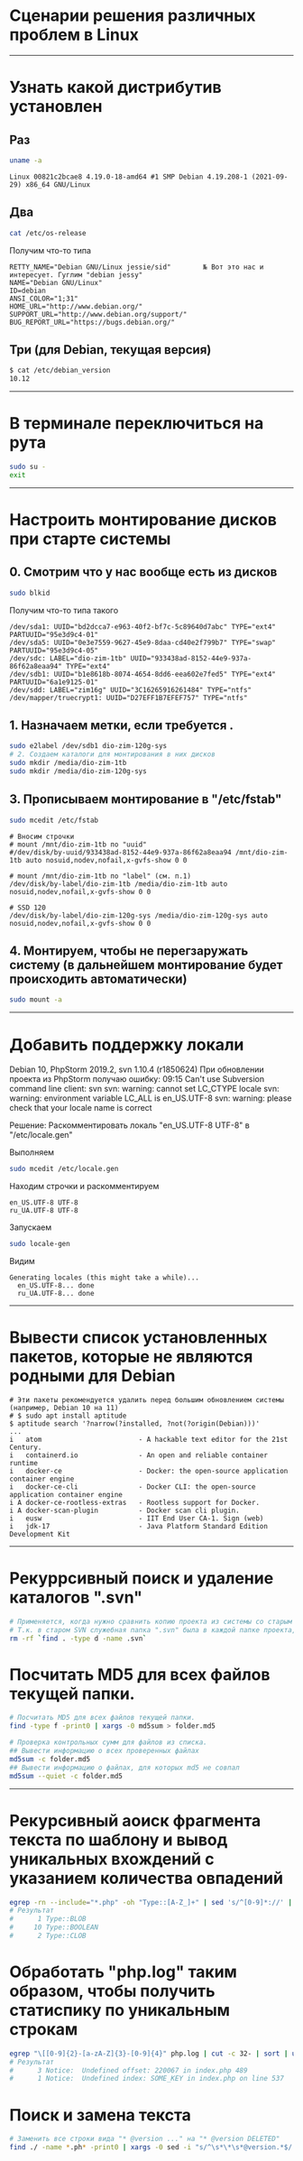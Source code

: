 <h1>Сценарии решения различных проблем в Linux</h1>

<hr/>

# Узнать какой дистрибутив установлен

## Раз

```BASH
uname -a
```
```TEXT
Linux 00821c2bcae8 4.19.0-18-amd64 #1 SMP Debian 4.19.208-1 (2021-09-29) x86_64 GNU/Linux
```

## Два

```BASH
cat /etc/os-release
```
Получим что-то типа
```TEXT
RETTY_NAME="Debian GNU/Linux jessie/sid"        № Вот это нас и интересует. Гуглим "debian jessy"
NAME="Debian GNU/Linux"
ID=debian
ANSI_COLOR="1;31"
HOME_URL="http://www.debian.org/"
SUPPORT_URL="http://www.debian.org/support/"
BUG_REPORT_URL="https://bugs.debian.org/"
```

## Три (для Debian, текущая версия)
```bash
$ cat /etc/debian_version
10.12
```

<hr/>

# В терминале переключиться на рута 

```BASH
sudo su -
exit
```	
<hr/>

# Настроить монтирование дисков при старте системы

## 0. Смотрим что у нас вообще есть из дисков

```BASH
sudo blkid 
```
Получим что-то типа такого	
```TEXT
/dev/sda1: UUID="bd2dcca7-e963-40f2-bf7c-5c89640d7abc" TYPE="ext4" PARTUUID="95e3d9c4-01"
/dev/sda5: UUID="0e3e7559-9627-45e9-8daa-cd40e2f799b7" TYPE="swap" PARTUUID="95e3d9c4-05"
/dev/sdc: LABEL="dio-zim-1tb" UUID="933438ad-8152-44e9-937a-86f62a8eaa94" TYPE="ext4"
/dev/sdb1: UUID="b1e8618b-8074-4654-8dd6-eea602e7fed5" TYPE="ext4" PARTUUID="6a1e9125-01"
/dev/sdd: LABEL="zim16g" UUID="3C16265916261484" TYPE="ntfs"
/dev/mapper/truecrypt1: UUID="D27EFF1B7EFEF757" TYPE="ntfs"
```
	
## 1. Назначаем метки, если требуется .

```BASH
sudo e2label /dev/sdb1 dio-zim-120g-sys
# 2. Создаем каталоги для монтирования в них дисков
sudo mkdir /media/dio-zim-1tb
sudo mkdir /media/dio-zim-120g-sys
```

## 3. Прописываем монтирование в "/etc/fstab"

```BASH
sudo mcedit /etc/fstab
```

```TEXT
# Вносим строчки
# mount /mnt/dio-zim-1tb по "uuid"
#/dev/disk/by-uuid/933438ad-8152-44e9-937a-86f62a8eaa94 /mnt/dio-zim-1tb auto nosuid,nodev,nofail,x-gvfs-show 0 0

# mount /mnt/dio-zim-1tb по "label" (см. п.1)
/dev/disk/by-label/dio-zim-1tb /media/dio-zim-1tb auto nosuid,nodev,nofail,x-gvfs-show 0 0

# SSD 120
/dev/disk/by-label/dio-zim-120g-sys /media/dio-zim-120g-sys auto nosuid,nodev,nofail,x-gvfs-show 0 0
```

## 4. Монтируем, чтобы не перегзаружать систему (в дальнейшем монтирование будет происходить автоматически)
```BASH
sudo mount -a
```

<hr/>

# Добавить поддержку локали

Debian 10, PhpStorm 2019.2, svn 1.10.4 (r1850624)
При обновлении проекта из PhpStorm получаю ошибку:
09:15	Can't use Subversion command line client: svn
			svn: warning: cannot set LC_CTYPE locale
			svn: warning: environment variable LC_ALL is en_US.UTF-8
			svn: warning: please check that your locale name is correct
      
Решение:
Раскомментировать локаль "en_US.UTF-8 UTF-8" в "/etc/locale.gen"

Выполняем
```bash
sudo mcedit /etc/locale.gen 
```
Находим строчки и раскомментируем
```TEXT
en_US.UTF-8 UTF-8
ru_UA.UTF-8 UTF-8
```
Запускаем
```BASH
sudo locale-gen
```
Видим
```TEXT
Generating locales (this might take a while)...
  en_US.UTF-8... done
  ru_UA.UTF-8... done
```

<hr/>

# Вывести список установленных пакетов, которые не являются родными для Debian
```
# Эти пакеты рекомендуется удалить перед большим обновлением системы (например, Debian 10 на 11)
# $ sudo apt install aptitude 
$ aptitude search '?narrow(?installed, ?not(?origin(Debian)))'
...
i   atom                        - A hackable text editor for the 21st Century.                                                                                             
i   containerd.io               - An open and reliable container runtime                                                                                                   
i   docker-ce                   - Docker: the open-source application container engine                                                                                     
i   docker-ce-cli               - Docker CLI: the open-source application container engine                                                                                 
i A docker-ce-rootless-extras   - Rootless support for Docker.                                                                                                             
i A docker-scan-plugin          - Docker scan cli plugin.                                                                                                                  
i   eusw                        - IIT End User CA-1. Sign (web)                                                                                                            
i   jdk-17                      - Java Platform Standard Edition Development Kit                         
```

<hr/>

# Рекуррсивный поиск и удаление каталогов ".svn"

```bash
# Применяется, когда нужно сравнить копию проекта из системы со старым SVN (< 1.6.7)
# Т.к. в старом SVN служебная папка ".svn" была в каждой папке проекта, что мешает сравнению. 
rm -rf `find . -type d -name .svn`
```

# Посчитать MD5 для всех файлов текущей папки.

```bash
# Посчитать MD5 для всех файлов текущей папки.
find -type f -print0 | xargs -0 md5sum > folder.md5

# Проверка контрольных сумм для файлов из списка.
## Вывести информацию о всех проверенных файлах
md5sum -c folder.md5 
## Вывести информацию о файлах, для которых md5 не совпал 
md5sum --quiet -c folder.md5
```

<hr/>

# Рекурсивный аоиск фрагмента текста по шаблону и вывод уникальных вхождений с указанием количества овпадений

```bash
egrep -rn --include="*.php" -oh "Type::[A-Z_]+" | sed 's/^[0-9]*://' | sort | uniq -c
# Результат
#      1 Type::BLOB
#     10 Type::BOOLEAN
#      2 Type::CLOB
```

# Обработать "php.log" таким образом, чтобы получить статиспику по уникальным строкам

```bash
egrep "\[[0-9]{2}-[a-zA-Z]{3}-[0-9]{4}" php.log | cut -c 32- | sort | uniq -c | sort -r -nk 1 > php-log-stat.txt
# Результат
#      3 Notice:  Undefined offset: 220067 in index.php 489
#      1 Notice:  Undefined index: SOME_KEY in index.php on line 537
```

# Поиск и замена текста

```bash
# Заменить все строки вида "* @version ..." на "* @version DELETED"
find ./ -name *.ph* -print0 | xargs -0 sed -i "s/^\s*\*\s*@version.*$/ * @version DELETED/g"
```
